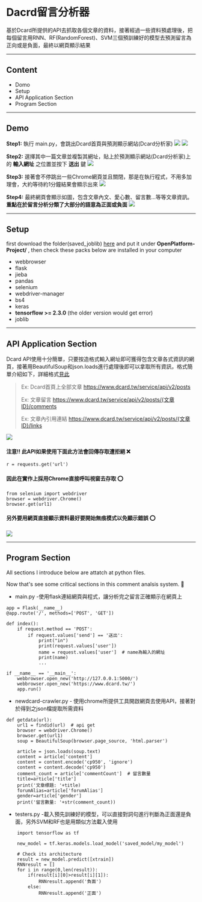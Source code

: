 # Dacrd留言分析器
基於Dcard所提供的API去抓取各個文章的資料，接著經過一些資料預處理後，把每個留言用RNN、RF(RandomForest)、SVM三個預訓練好的模型去預測留言為正向或是負面，最終以網頁顯示結果


---

## Content
* Domo
* Setup
* API Application Section
* Program Section


---

## Demo
**Step1:** 執行 main.py，會跳出Dcard首頁與預測顯示網站(Dcard分析家)
![](https://i.imgur.com/ThVfckl.jpg)
![](https://i.imgur.com/G0KrtxX.jpg)


**Step2:** 選擇其中一篇文章並複製其網址，貼上於預測顯示網站(Dcard分析家)上的 **輸入網址** 之位置並按下 **送出** 鍵
![](https://i.imgur.com/iWjZnvx.jpg)


**Step3:** 接著會不停跳出一些Chrome網頁並且關閉，那是在執行程式，不用多加理會，大約等待約1分鐘結果會顯示出來
![](https://i.imgur.com/UZ1lT2G.jpg)


**Step4:** 最終網頁會顯示如圖，包含文章內文、愛心數、留言數...等等文章資訊。**重點在於留言分析分類了大部分的語意為正面或負面**
![](https://i.imgur.com/kkIPHKR.jpg)


---

## Setup
first download the folder(saved_joblib) [here](https://drive.google.com/drive/folders/1VbkIrhL8OoeBUW_r224kuxjeHwHUrM-r?usp=sharing) and put it under **OpenPlatform-Project/** , then check these  packs below are installed in your computer
* webbrowser
* flask
* jieba
* pandas
* selenium
* webdriver-manager
* bs4
* keras
* **tensorflow >= 2.3.0** (the older version would get error)
* joblib


---

## API Application Section
Dcard API使用十分簡單，只要按造格式輸入網址即可獲得包含文章各式資訊的網頁，接著用BeautifulSoup和json.loads進行處理後即可以拿取所有資訊，格式簡單介紹如下，詳細格式[見此](https://blog.jiatool.com/posts/dcard_api_v2/)

> Ex: Dcard首頁上全部文章
> https://www.dcard.tw/service/api/v2/posts
> 
> Ex: 文章留言
> https://www.dcard.tw/service/api/v2/posts/{文章ID}/comments
> 
> Ex: 文章內引用連結
> https://www.dcard.tw/service/api/v2/posts/{文章ID}/links

![](https://i.imgur.com/kWilcXD.jpg)

#### 注意!! 此API如果使用下面此方法會回傳存取遭拒絕 ❌
`r = requests.get('url')` 
#### 因此在實作上採用Chrome直接呼叫視窗去存取 ⭕
```
from selenium import webdriver
browser = webdriver.Chrome()
browser.get(url1)
```
#### 另外要用網頁直接顯示資料最好要開始無痕模式以免顯示錯誤 ⭕
![](https://i.imgur.com/DKEUjS9.jpg)


---
## Program Section

All sections I introduce below are attatch at python files.

Now that's see some critical sections in this comment analsis system. 🤪


* main.py -使用flask連結網頁與程式，讓分析完之留言正確顯示在網頁上
```
app = Flask(__name__)
@app.route('/', methods=['POST', 'GET'])

def index():
    if request.method == 'POST':
        if request.values['send'] == '送出':
            print("in")
            print(request.values['user'])
            name = request.values['user']  # name為輸入的網址
            print(name)
            ...

if __name__ == '__main__':
    webbrowser.open_new('http://127.0.0.1:5000/')
    webbrowser.open_new('https://www.dcard.tw/')
    app.run()
```


* newdcard-crawler.py - 使用chrome所提供工具開啟網頁去使用API，接著對於得到之json檔提取所需資料
```
def getdata(url):
    url1 = findid(url)  # api get
    browser = webdriver.Chrome()
    browser.get(url1)
    soup = BeautifulSoup(browser.page_source, 'html.parser')

    article = json.loads(soup.text)
    content = article['content']
    content = content.encode('cp950', 'ignore')
    content = content.decode('cp950')
    comment_count = article['commentCount']  # 留言數量
    title=article['title']
    print('文章標題: '+title)
    forumAlias=article['forumAlias']
    gender=article['gender']
    print('留言數量: '+str(comment_count))
```


* testers.py -載入預先訓練好的模型，可以直接對詞句進行判斷為正面還是負面，另外SVM和RF也是用類似方法載入使用 
```
    import tensorflow as tf

    new_model = tf.keras.models.load_model('saved_model/my_model')

    # Check its architecture
    result = new_model.predict([xtrain])
    RNNresult = []
    for i in range(0,len(result)):
        if(result[i][0]>result[i][1]):
            RNNresult.append('負面')
        else:
            RNNresult.append('正面')
```
            













